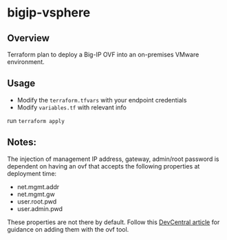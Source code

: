 # bigip-vsphere

## Overview

Terraform plan to deploy a Big-IP OVF into an on-premises VMware environment. 


## Usage

* Modify the `terraform.tfvars` with your endpoint credentials
* Modify `variables.tf` with relevant info

run `terraform apply`





## Notes:

The injection of management IP address, gateway, admin/root password is dependent on having an ovf that accepts the following properties at deployment time:
  * net.mgmt.addr
  * net.mgmt.gw
  * user.root.pwd
  * user.admin.pwd
  
These properties are not there by default. Follow this [DevCentral article](https://community.f5.com/t5/technical-articles/ve-on-vmware-part-1-custom-properties/ta-p/286118) for guidance on adding them with the ovf tool.
